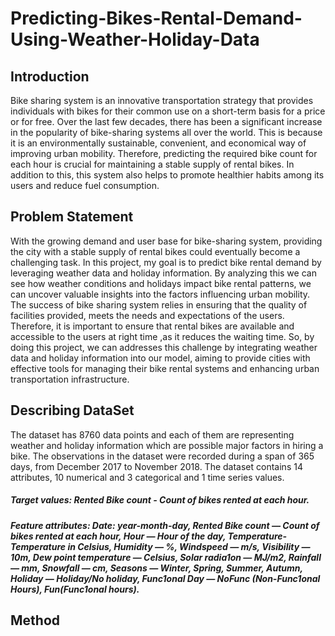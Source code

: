 # Predicting-Bikes-Rental-Demand-Using-Weather-Holiday-Data

## Introduction

Bike sharing system is an innovative transportation strategy that provides individuals with bikes for their common use on a short-term basis for a price or for free. Over the last few decades, there has been a significant increase in the popularity of bike-sharing systems all over the world. This is because it is an environmentally sustainable, convenient, and economical way of improving urban mobility. Therefore, predicting the required bike count for each hour is crucial for maintaining a stable supply of rental bikes. In addition to this, this system also helps to promote healthier habits among its users and reduce fuel consumption.

## Problem Statement

With the growing demand and user base for bike-sharing system, providing the city with a stable supply of rental bikes could eventually become a challenging task. In this project, my goal is to predict bike rental demand by leveraging weather data and holiday information. By analyzing this we can see how weather conditions and holidays impact bike rental patterns, we can uncover valuable insights into the factors influencing urban mobility. The success of bike sharing system relies in ensuring that the quality of facilities provided, meets the needs and expectations of the users. Therefore, it is important to ensure that rental bikes are available and accessible to the users at right time ,as it reduces the waiting time. So, by doing this project, we can addresses this challenge by integrating weather data and holiday information into our model, aiming to provide cities with effective tools for managing their bike rental systems and enhancing urban transportation infrastructure.

## Describing DataSet

The dataset has 8760 data points and each of them are representing weather and holiday information which are possible major factors in hiring a bike. The observations in the dataset were recorded during a span of 365 days, from December 2017 to November 2018. The dataset contains 14 attributes, 10 numerical and 3 categorical and 1 time series values.

##### Target values: Rented Bike count - Count of bikes rented at each hour.
##### Feature attributes: Date: year-month-day, Rented Bike count — Count of bikes rented at each hour, Hour — Hour of the day, Temperature-Temperature in Celsius, Humidity — %, Windspeed — m/s, Visibility — 10m, Dew point temperature — Celsius, Solar radia1on — MJ/m2, Rainfall — mm, Snowfall — cm, Seasons — Winter, Spring, Summer, Autumn, Holiday — Holiday/No holiday, Func1onal Day — NoFunc (Non-Func1onal Hours), Fun(Func1onal hours).

## Method
